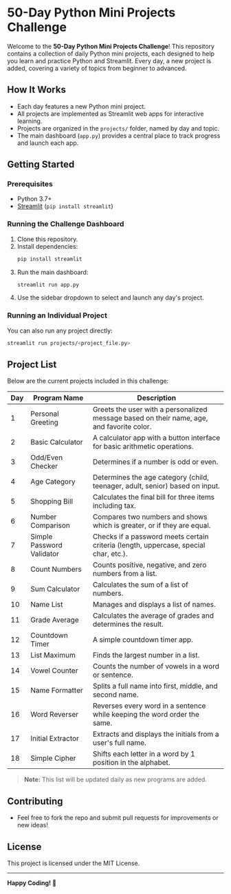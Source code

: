 # 50-Day Python Mini Projects Challenge

Welcome to the **50-Day Python Mini Projects Challenge**! This repository contains a collection of daily Python mini projects, each designed to help you learn and practice Python and Streamlit. Every day, a new project is added, covering a variety of topics from beginner to advanced.

## How It Works
- Each day features a new Python mini project.
- All projects are implemented as Streamlit web apps for interactive learning.
- Projects are organized in the `projects/` folder, named by day and topic.
- The main dashboard (`app.py`) provides a central place to track progress and launch each app.

## Getting Started

### Prerequisites
- Python 3.7+
- [Streamlit](https://streamlit.io/) (`pip install streamlit`)

### Running the Challenge Dashboard
1. Clone this repository.
2. Install dependencies:
   ```bash
   pip install streamlit
   ```
3. Run the main dashboard:
   ```bash
   streamlit run app.py
   ```
4. Use the sidebar dropdown to select and launch any day's project.

### Running an Individual Project
You can also run any project directly:
```bash
streamlit run projects/<project_file.py>
```

## Project List
Below are the current projects included in this challenge:

| Day | Program Name                | Description |
|-----|-----------------------------|-------------|
| 1   | Personal Greeting           | Greets the user with a personalized message based on their name, age, and favorite color. |
| 2   | Basic Calculator            | A calculator app with a button interface for basic arithmetic operations. |
| 3   | Odd/Even Checker            | Determines if a number is odd or even. |
| 4   | Age Category                | Determines the age category (child, teenager, adult, senior) based on input. |
| 5   | Shopping Bill               | Calculates the final bill for three items including tax. |
| 6   | Number Comparison           | Compares two numbers and shows which is greater, or if they are equal. |
| 7   | Simple Password Validator   | Checks if a password meets certain criteria (length, uppercase, special char, etc.). |
| 8   | Count Numbers               | Counts positive, negative, and zero numbers from a list. |
| 9   | Sum Calculator              | Calculates the sum of a list of numbers. |
| 10  | Name List                   | Manages and displays a list of names. |
| 11  | Grade Average               | Calculates the average of grades and determines the result. |
| 12  | Countdown Timer             | A simple countdown timer app. |
| 13  | List Maximum                | Finds the largest number in a list. |
| 14  | Vowel Counter               | Counts the number of vowels in a word or sentence. |
| 15  | Name Formatter              | Splits a full name into first, middle, and second name. |
| 16  | Word Reverser              | Reverses every word in a sentence while keeping the word order the same. |
| 17  | Initial Extractor          | Extracts and displays the initials from a user's full name. |
| 18  | Simple Cipher              | Shifts each letter in a word by 1 position in the alphabet. |

> **Note:** This list will be updated daily as new programs are added.

## Contributing
- Feel free to fork the repo and submit pull requests for improvements or new ideas!

## License
This project is licensed under the MIT License.

---

**Happy Coding! 🚀** 